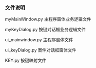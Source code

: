 ### 文件说明
myMainWindow.py     主程序窗体业务逻辑文件

myKeyDialog.py      按键对话框业务逻辑文件

ui_mainwindow.py    主程序窗体文件

ui_keyDialog.py     案件对话框窗体文件

KEY.py  按键映射文件                 
